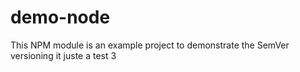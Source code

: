 # demo-node
This NPM module is an example project to demonstrate the SemVer versioning
it juste a test 3